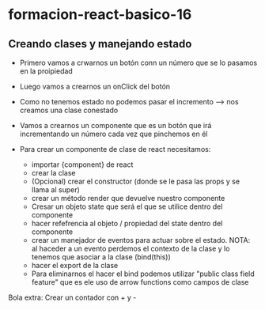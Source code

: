 # formacion-react-basico-16


## Creando clases y manejando estado

* Primero vamos a crwarnos un botón conn un número que se lo pasamos en la proipiedad
* Luego vamos a crearnos un onClick del botón
* Como no tenemos estado no podemos pasar el incremento --> nos creamos una clase conestado

* Vamos a crearnos un componente que es un botón que irá incrementando un número cada vez que pinchemos en él
* Para crear un componente de clase de react necesitamos:
    * importar {component} de react
    * crear la clase
    * (Opcional) crear el constructor (donde se le pasa las props y se llama al super)
    * crear un método render que devuelve nuestro componente
    * Cresar un objeto state que será el que se utilice dentro del componente
    * hacer refefrencia al objeto / propiedad del state dentro del componente
    * crear un manejador de eventos para actuar sobre el estado. NOTA: al haceder a un evento perdemos el contexto de la clase y lo tenemos
    que asociar a la clase (bind(this))
    * hacer el export de la clase
    * Para eliminarnos el hacer el bind podemos utilizar "public class field feature" que es ele uso de arrow functions como campos de clase
    
Bola extra: Crear un contador con + y -    

